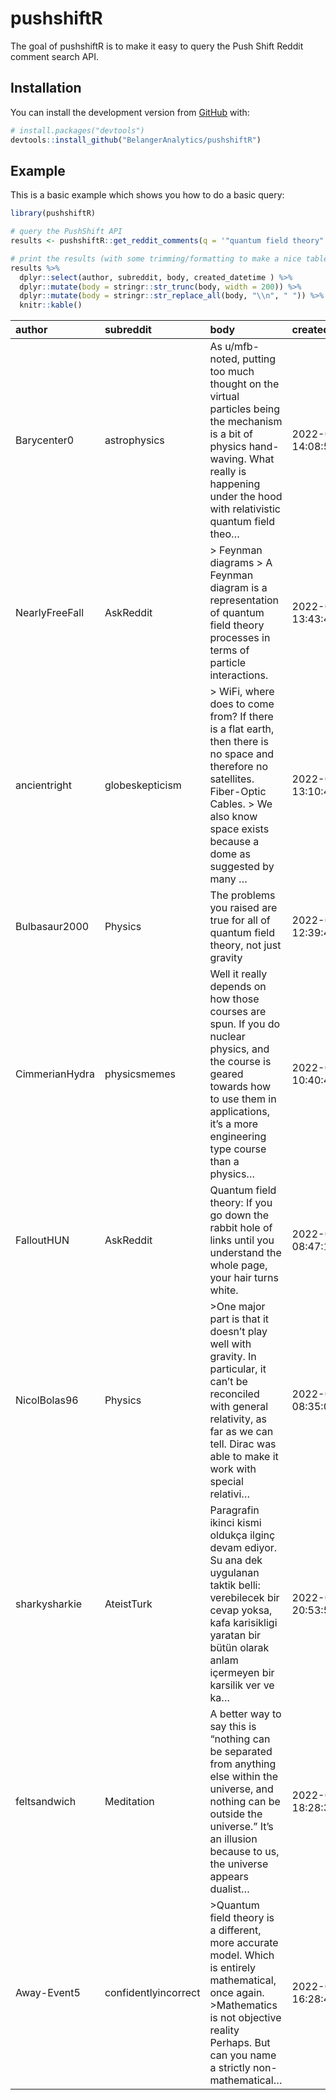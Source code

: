 
<!-- README.md is generated from README.Rmd. Please edit that file -->

# pushshiftR

<!-- badges: start -->

<!-- badges: end -->

The goal of pushshiftR is to make it easy to query the Push Shift Reddit
comment search API.

## Installation

You can install the development version from
[GitHub](https://github.com/) with:

``` r
# install.packages("devtools")
devtools::install_github("BelangerAnalytics/pushshiftR")
```

## Example

This is a basic example which shows you how to do a basic query:

``` r
library(pushshiftR)

# query the PushShift API
results <- pushshiftR::get_reddit_comments(q = '"quantum field theory"', size = 10, verbose = FALSE)

# print the results (with some trimming/formatting to make a nice table)
results %>%
  dplyr::select(author, subreddit, body, created_datetime ) %>%
  dplyr::mutate(body = stringr::str_trunc(body, width = 200)) %>%
  dplyr::mutate(body = stringr::str_replace_all(body, "\\n", " ")) %>%
  knitr::kable()
```

| author         | subreddit            | body                                                                                                                                                                                                    | created\_datetime   |
| :------------- | :------------------- | :------------------------------------------------------------------------------------------------------------------------------------------------------------------------------------------------------ | :------------------ |
| Barycenter0    | astrophysics         | As u/mfb- noted, putting too much thought on the virtual particles being the mechanism is a bit of physics hand-waving. What really is happening under the hood with relativistic quantum field theo…   | 2022-04-20 14:08:54 |
| NearlyFreeFall | AskReddit            | \> Feynman diagrams \> A Feynman diagram is a representation of quantum field theory processes in terms of particle interactions.                                                                       | 2022-04-20 13:43:49 |
| ancientright   | globeskepticism      | \> WiFi, where does to come from? If there is a flat earth, then there is no space and therefore no satellites. Fiber-Optic Cables. \> We also know space exists because a dome as suggested by many …  | 2022-04-20 13:10:45 |
| Bulbasaur2000  | Physics              | The problems you raised are true for all of quantum field theory, not just gravity                                                                                                                      | 2022-04-20 12:39:40 |
| CimmerianHydra | physicsmemes         | Well it really depends on how those courses are spun. If you do nuclear physics, and the course is geared towards how to use them in applications, it’s a more engineering type course than a physics…  | 2022-04-20 10:40:43 |
| FalloutHUN     | AskReddit            | Quantum field theory: If you go down the rabbit hole of links until you understand the whole page, your hair turns white.                                                                               | 2022-04-20 08:47:14 |
| NicolBolas96   | Physics              | \>One major part is that it doesn’t play well with gravity. In particular, it can’t be reconciled with general relativity, as far as we can tell. Dirac was able to make it work with special relativi… | 2022-04-20 08:35:03 |
| sharkysharkie  | AteistTurk           | Paragrafin ikinci kismi oldukça ilginç devam ediyor. Su ana dek uygulanan taktik belli: verebilecek bir cevap yoksa, kafa karisikligi yaratan bir bütün olarak anlam içermeyen bir karsilik ver ve ka…  | 2022-04-19 20:53:55 |
| feltsandwich   | Meditation           | A better way to say this is “nothing can be separated from anything else within the universe, and nothing can be outside the universe.” It’s an illusion because to us, the universe appears dualist…   | 2022-04-19 18:28:33 |
| Away-Event5    | confidentlyincorrect | \>Quantum field theory is a different, more accurate model. Which is entirely mathematical, once again. \>Mathematics is not objective reality Perhaps. But can you name a strictly non-mathematical…   | 2022-04-19 16:28:46 |
